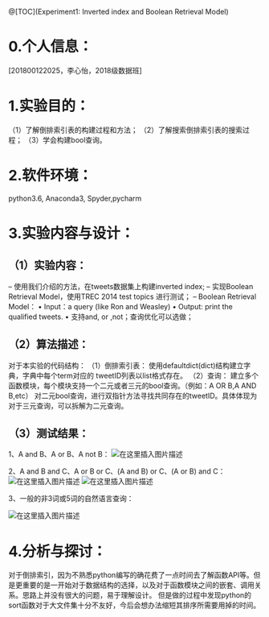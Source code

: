 ﻿@[TOC](Experiment1: Inverted index and Boolean Retrieval Model)
# 0.个人信息：
[201800122025，李心怡，2018级数据班]
# 1.实验目的：
（1）了解倒排索引表的构建过程和方法；
（2）了解搜索倒排索引表的搜索过程；
（3）学会构建bool查询。

# 2.软件环境：
python3.6, Anaconda3, Spyder,pycharm
# 3.实验内容与设计：
## （1）实验内容：
– 使用我们介绍的方法，在tweets数据集上构建inverted index; 
– 实现Boolean Retrieval Model，使用TREC 2014 test topics 进行测试；
 – Boolean Retrieval Model：
       • Input：a query (like Ron and Weasley) 
       • Output: print the qualified tweets. 
       • 支持and, or ,not；查询优化可以选做；
    
##  （2）算法描述：
对于本实验的代码结构：
（1）倒排索引表：
使用defaultdict(dict)结构建立字典，字典中每个term对应的 tweetID列表以list格式存在。
（2）查询：
建立多个函数模块，每个模块支持一个二元或者三元的bool查询。（例如：A OR B,A AND B,etc）
对二元bool查询，进行双指针方法寻找共同存在的tweetID。具体体现为
对于三元查询，可以拆解为二元查询。
## （3）测试结果：
1、A and B、A or B、A not B：
![在这里插入图片描述](https://img-blog.csdnimg.cn/20200920110126150.png#pic_center)

2、A and B and C、A or B or C、(A and B) or C、(A or B) and C：
![在这里插入图片描述](https://img-blog.csdnimg.cn/20200920110155384.png#pic_center)
![在这里插入图片描述](https://img-blog.csdnimg.cn/20200920121824895.png#pic_center)

3、一般的非3词或5词的自然语言查询：

![在这里插入图片描述](https://img-blog.csdnimg.cn/20200920121837630.png?x-oss-process=image/watermark,type_ZmFuZ3poZW5naGVpdGk,shadow_10,text_aHR0cHM6Ly9ibG9nLmNzZG4ubmV0L3dlaXhpbl80NDk5ODU4MA==,size_16,color_FFFFFF,t_70#pic_center)

# 4.分析与探讨：
  对于倒排索引，因为不熟悉python编写的确花费了一点时间去了解函数API等。但是更重要的是一开始对于数据结构的选择，以及对于函数模块之间的嵌套、调用关系。思路上并没有很大的问题，易于理解设计。
  但是做的过程中发现python的sort函数对于大文件集十分不友好，今后会想办法缩短其排序所需要用掉的时间。
